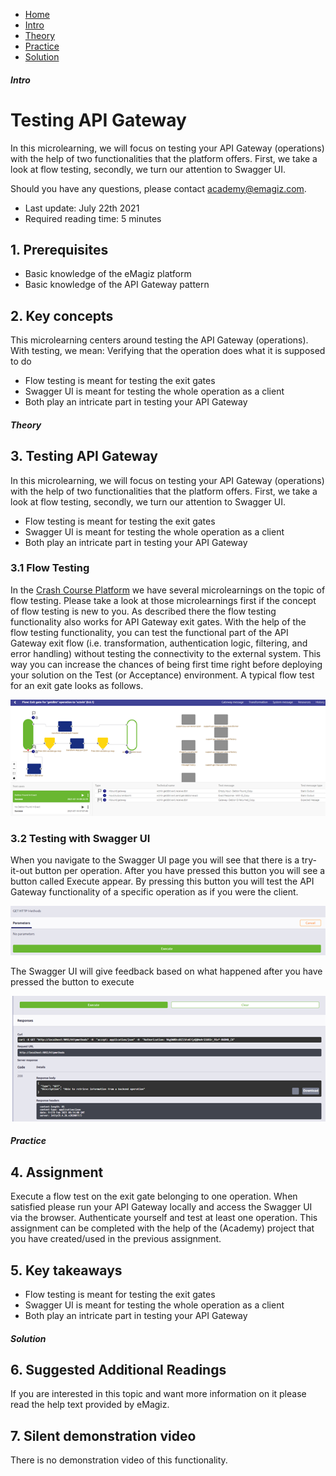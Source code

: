 <div class="ez-academy">
    <div class="ez-academy__body">
        <main class="micro-learning">
        <ul class="doc-nav">
            <li class="doc-nav__item"><a href="../../docs/microlearning/intermediate-testing-emagiz-api-gateway-index" class="doc-nav__link">Home</a></li>
            <li class="doc-nav__item"><a href="#intro" class="doc-nav__link">Intro</a></li>
            <li class="doc-nav__item"><a href="#theory" class="doc-nav__link">Theory</a></li>
            <li class="doc-nav__item"><a href="#practice" class="doc-nav__link">Practice</a></li>
            <li class="doc-nav__item"><a href="#solution" class="doc-nav__link">Solution</a></li>
        </ul>

<div class="doc">

##### Intro

# Testing API Gateway

In this microlearning, we will focus on testing your API Gateway (operations) with the help of two functionalities that the platform offers. First, we take a look at flow testing, secondly, we turn our attention to Swagger UI.

Should you have any questions, please contact academy@emagiz.com.

- Last update: July 22th 2021
- Required reading time: 5 minutes

## 1. Prerequisites
- Basic knowledge of the eMagiz platform
- Basic knowledge of the API Gateway pattern

## 2. Key concepts
This microlearning centers around testing the API Gateway (operations).
With testing, we mean: Verifying that the operation does what it is supposed to do

- Flow testing is meant for testing the exit gates
- Swagger UI is meant for testing the whole operation as a client
- Both play an intricate part in testing your API Gateway

##### Theory

## 3. Testing API Gateway

In this microlearning, we will focus on testing your API Gateway (operations) with the help of two functionalities that the platform offers. First, we take a look at flow testing, secondly, we turn our attention to Swagger UI.

- Flow testing is meant for testing the exit gates
- Swagger UI is meant for testing the whole operation as a client
- Both play an intricate part in testing your API Gateway

### 3.1 Flow Testing

In the [Crash Course Platform](../microlearning/crashcourse-platform-index.md) we have several microlearnings on the topic of flow testing. Please take a look at those microlearnings first if the concept of flow testing is new to you. As described there the flow testing functionality also works for API Gateway exit gates. With the help of the flow testing functionality, you can test the functional part of the API Gateway exit flow (i.e. transformation, authentication logic, filtering, and error handling) without testing the connectivity to the external system. This way you can increase the chances of being first time right before deploying your solution on the Test (or Acceptance) environment. A typical flow test for an exit gate looks as follows.

<p align="center"><img src="../../img/microlearning/intermediate-testing-emagiz-api-gateway-testing-the-api-gateway--flow-test-configuration.png"></p>

### 3.2 Testing with Swagger UI

When you navigate to the Swagger UI page you will see that there is a try-it-out button per operation. After you have pressed this button you will see a button called Execute appear. 
By pressing this button you will test the API Gateway functionality of a specific operation as if you were the client.

<p align="center"><img src="../../img/microlearning/crashcourse-api-gateway-swagger-ui--swagger-ui-execute-try-it-out.png"></p>

The Swagger UI will give feedback based on what happened after you have pressed the button to execute

<p align="center"><img src="../../img/microlearning/crashcourse-api-gateway-swagger-ui--feedback-inswagger-ui.png"></p>

##### Practice

## 4. Assignment

Execute a flow test on the exit gate belonging to one operation. When satisfied please run your API Gateway locally and access the Swagger UI via the browser. Authenticate yourself and test at least one operation.
This assignment can be completed with the help of the (Academy) project that you have created/used in the previous assignment.

## 5. Key takeaways

- Flow testing is meant for testing the exit gates
- Swagger UI is meant for testing the whole operation as a client
- Both play an intricate part in testing your API Gateway

##### Solution

## 6. Suggested Additional Readings

If you are interested in this topic and want more information on it please read the help text provided by eMagiz.

## 7. Silent demonstration video

There is no demonstration video of this functionality.

</div>
</main>
</div>
</div>